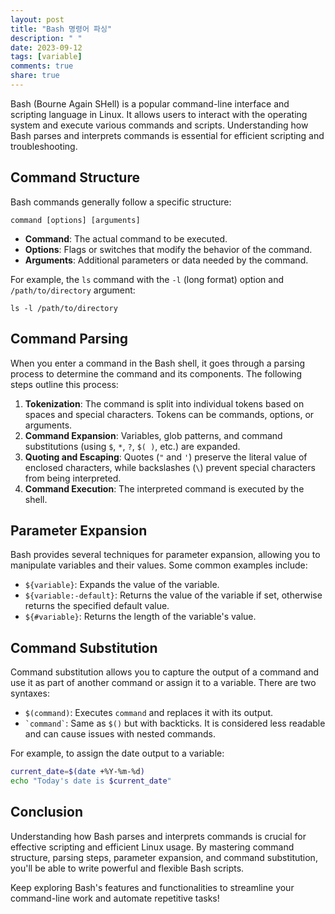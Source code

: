 ```yaml
---
layout: post
title: "Bash 명령어 파싱"
description: " "
date: 2023-09-12
tags: [variable]
comments: true
share: true
---
```


Bash (Bourne Again SHell) is a popular command-line interface and scripting language in Linux. It allows users to interact with the operating system and execute various commands and scripts. Understanding how Bash parses and interprets commands is essential for efficient scripting and troubleshooting.

## Command Structure

Bash commands generally follow a specific structure:

```
command [options] [arguments]
```

- **Command**: The actual command to be executed.
- **Options**: Flags or switches that modify the behavior of the command.
- **Arguments**: Additional parameters or data needed by the command.

For example, the `ls` command with the `-l` (long format) option and `/path/to/directory` argument:

```
ls -l /path/to/directory
```

## Command Parsing

When you enter a command in the Bash shell, it goes through a parsing process to determine the command and its components. The following steps outline this process:

1. **Tokenization**: The command is split into individual tokens based on spaces and special characters. Tokens can be commands, options, or arguments.
2. **Command Expansion**: Variables, glob patterns, and command substitutions (using `$`, `*`, `?`, `$( )`, etc.) are expanded.
3. **Quoting and Escaping**: Quotes (`"` and `'`) preserve the literal value of enclosed characters, while backslashes (`\`) prevent special characters from being interpreted.
4. **Command Execution**: The interpreted command is executed by the shell.

## Parameter Expansion

Bash provides several techniques for parameter expansion, allowing you to manipulate variables and their values. Some common examples include:

- `${variable}`: Expands the value of the variable.
- `${variable:-default}`: Returns the value of the variable if set, otherwise returns the specified default value.
- `${#variable}`: Returns the length of the variable's value.

## Command Substitution

Command substitution allows you to capture the output of a command and use it as part of another command or assign it to a variable. There are two syntaxes:

- `$(command)`: Executes `command` and replaces it with its output.
- `` `command` ``: Same as `$()` but with backticks. It is considered less readable and can cause issues with nested commands.

For example, to assign the date output to a variable:

```bash
current_date=$(date +%Y-%m-%d)
echo "Today's date is $current_date"
```

## Conclusion

Understanding how Bash parses and interprets commands is crucial for effective scripting and efficient Linux usage. By mastering command structure, parsing steps, parameter expansion, and command substitution, you'll be able to write powerful and flexible Bash scripts.

Keep exploring Bash's features and functionalities to streamline your command-line work and automate repetitive tasks!
